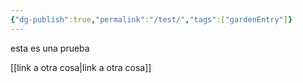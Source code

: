 ```yaml
---
{"dg-publish":true,"permalink":"/test/","tags":["gardenEntry"]}
---
```


esta es una prueba

[[link a otra cosa\|link a otra cosa]]

